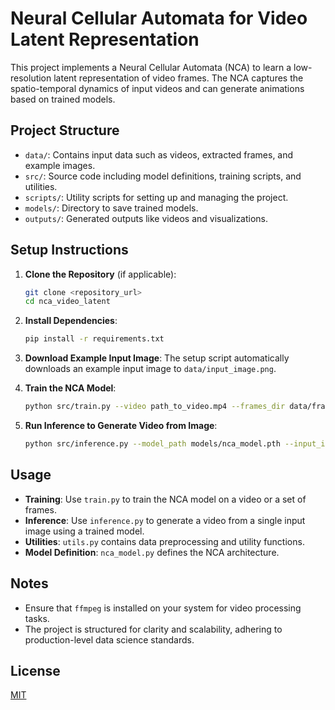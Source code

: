 # Neural Cellular Automata for Video Latent Representation

This project implements a Neural Cellular Automata (NCA) to learn a low-resolution latent representation of video frames. The NCA captures the spatio-temporal dynamics of input videos and can generate animations based on trained models.

## Project Structure

- `data/`: Contains input data such as videos, extracted frames, and example images.
- `src/`: Source code including model definitions, training scripts, and utilities.
- `scripts/`: Utility scripts for setting up and managing the project.
- `models/`: Directory to save trained models.
- `outputs/`: Generated outputs like videos and visualizations.

## Setup Instructions

1. **Clone the Repository** (if applicable):
    ```bash
    git clone <repository_url>
    cd nca_video_latent
    ```

2. **Install Dependencies**:
    ```bash
    pip install -r requirements.txt
    ```

3. **Download Example Input Image**:
    The setup script automatically downloads an example input image to `data/input_image.png`.

4. **Train the NCA Model**:
    ```bash
    python src/train.py --video path_to_video.mp4 --frames_dir data/frames --max_size 128 --num_epochs 1000 --learning_rate 1e-3 --model_save_path models/nca_model.pth
    ```

5. **Run Inference to Generate Video from Image**:
    ```bash
    python src/inference.py --model_path models/nca_model.pth --input_image data/input_image.png --output_video outputs/generated_video.mp4 --max_size 128 --num_steps 100
    ```

## Usage

- **Training**: Use `train.py` to train the NCA model on a video or a set of frames.
- **Inference**: Use `inference.py` to generate a video from a single input image using a trained model.
- **Utilities**: `utils.py` contains data preprocessing and utility functions.
- **Model Definition**: `nca_model.py` defines the NCA architecture.

## Notes

- Ensure that `ffmpeg` is installed on your system for video processing tasks.
- The project is structured for clarity and scalability, adhering to production-level data science standards.

## License

[MIT](LICENSE)

